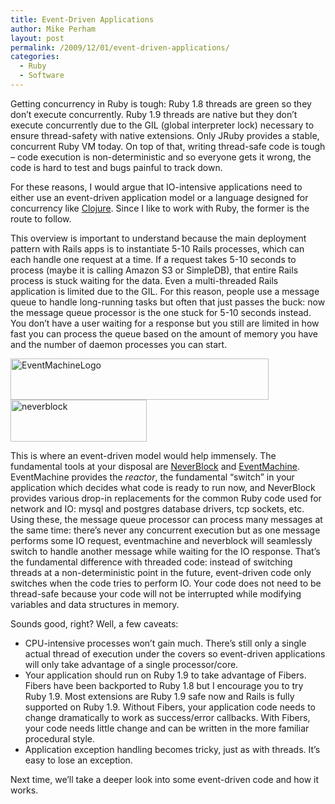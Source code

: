 ```yaml
---
title: Event-Driven Applications
author: Mike Perham
layout: post
permalink: /2009/12/01/event-driven-applications/
categories:
  - Ruby
  - Software
---
```

Getting concurrency in Ruby is tough: Ruby 1.8 threads are green so they don&#8217;t execute concurrently. Ruby 1.9 threads are native but they don&#8217;t execute concurrently due to the GIL (global interpreter lock) necessary to ensure thread-safety with native extensions. Only JRuby provides a stable, concurrent Ruby VM today. On top of that, writing thread-safe code is tough &#8211; code execution is non-deterministic and so everyone gets it wrong, the code is hard to test and bugs painful to track down.

For these reasons, I would argue that IO-intensive applications need to either use an event-driven application model or a language designed for concurrency like [Clojure][1]. Since I like to work with Ruby, the former is the route to follow.

This overview is important to understand because the main deployment pattern with Rails apps is to instantiate 5-10 Rails processes, which can each handle one request at a time. If a request takes 5-10 seconds to process (maybe it is calling Amazon S3 or SimpleDB), that entire Rails process is stuck waiting for the data. Even a multi-threaded Rails application is limited due to the GIL. For this reason, people use a message queue to handle long-running tasks but often that just passes the buck: now the message queue processor is the one stuck for 5-10 seconds instead. You don&#8217;t have a user waiting for a response but you still are limited in how fast you can process the queue based on the amount of memory you have and the number of daemon processes you can start.

<img src="http://www.mikeperham.com/wp-content/uploads/2009/12/EventMachineLogo.png" alt="EventMachineLogo" title="EventMachineLogo" width="413" height="66" class="alignnone size-full wp-image-388" /><img src="http://www.mikeperham.com/wp-content/uploads/2009/12/neverblock.jpg" alt="neverblock" title="neverblock" width="218" height="67" class="alignnone size-full wp-image-389" />

This is where an event-driven model would help immensely. The fundamental tools at your disposal are [NeverBlock][2] and [EventMachine][3]. EventMachine provides the *reactor*, the fundamental &#8220;switch&#8221; in your application which decides what code is ready to run now, and NeverBlock provides various drop-in replacements for the common Ruby code used for network and IO: mysql and postgres database drivers, tcp sockets, etc. Using these, the message queue processor can process many messages at the same time: there&#8217;s never any concurrent execution but as one message performs some IO request, eventmachine and neverblock will seamlessly switch to handle another message while waiting for the IO response. That&#8217;s the fundamental difference with threaded code: instead of switching threads at a non-deterministic point in the future, event-driven code only switches when the code tries to perform IO. Your code does not need to be thread-safe because your code will not be interrupted while modifying variables and data structures in memory.

Sounds good, right? Well, a few caveats:

*   CPU-intensive processes won&#8217;t gain much. There&#8217;s still only a single actual thread of execution under the covers so event-driven applications will only take advantage of a single processor/core.
*   Your application should run on Ruby 1.9 to take advantage of Fibers. Fibers have been backported to Ruby 1.8 but I encourage you to try Ruby 1.9. Most extensions are Ruby 1.9 safe now and Rails is fully supported on Ruby 1.9. Without Fibers, your application code needs to change dramatically to work as success/error callbacks. With Fibers, your code needs little change and can be written in the more familiar procedural style.
*   Application exception handling becomes tricky, just as with threads. It&#8217;s easy to lose an exception.

Next time, we&#8217;ll take a deeper look into some event-driven code and how it works.

 [1]: http://github.com/richhickey/clojure
 [2]: http://github.com/espace/neverblock/
 [3]: http://github.com/eventmachine/eventmachine